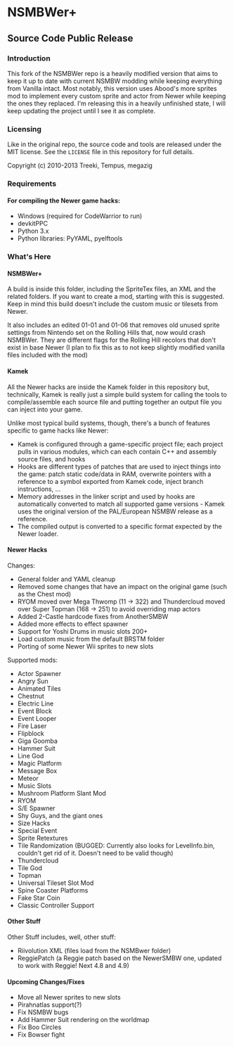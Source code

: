 # NSMBWer+
## Source Code Public Release

### Introduction

This fork of the NSMBWer repo is a heavily modified version that aims to keep it up to date with current NSMBW modding while keeping everything from Vanilla intact.
Most notably, this version uses Abood's more sprites mod to implement every custom sprite and actor from Newer while keeping the ones they replaced.
I'm releasing this in a heavily unfinished state, I will keep updating the project until I see it as complete.

### Licensing

Like in the original repo, the source code and tools are released under the MIT license.
See the `LICENSE` file in this repository for full details.

Copyright (c) 2010-2013 Treeki, Tempus, megazig

### Requirements

#### For compiling the Newer game hacks:

- Windows (required for CodeWarrior to run)
- devkitPPC
- Python 3.x
- Python libraries: PyYAML, pyelftools

### What's Here

#### NSMBWer+
A build is inside this folder, including the SpriteTex files, an XML and the related folders. If you
want to create a mod, starting with this is suggested. Keep in mind this build doesn't include the
custom music or tilesets from Newer.

It also includes an edited 01-01 and 01-06 that removes old unused sprite settings from Nintendo set
on the Rolling Hills that, now would crash NSMBWer. They are different flags for the Rolling Hill recolors
that don't exist in base Newer (I plan to fix this as to not keep slightly modified vanilla files included with the mod)

#### Kamek

All the Newer hacks are inside the Kamek folder in this repository but, technically, Kamek is
really just a simple build system for calling the tools to compile/assemble
each source file and putting together an output file you can inject into your
game.

Unlike most typical build systems, though, there's a bunch of features
specific to game hacks like Newer:

- Kamek is configured through a game-specific project file; each project
  pulls in various modules, which can each contain C++ and assembly source
  files, and hooks
- Hooks are different types of patches that are used to inject things into the
  game: patch static code/data in RAM, overwrite pointers with a reference to
  a symbol exported from Kamek code, inject branch instructions, ...
- Memory addresses in the linker script and used by hooks are automatically
  converted to match all supported game versions - Kamek uses the original
  version of the PAL/European NSMBW release as a reference.
- The compiled output is converted to a specific format expected by the
  Newer loader.

#### Newer Hacks

Changes:
* General folder and YAML cleanup
* Removed some changes that have an impact on the original game (such as the Chest mod)
* RYOM moved over Mega Thwomp (11 -> 322) and Thundercloud moved over Super Topman (168 -> 251) to avoid overriding map actors
* Added 2-Castle hardcode fixes from AnotherSMBW
* Added more effects to effect spawner
* Support for Yoshi Drums in music slots 200+
* Load custom music from the default BRSTM folder
* Porting of some Newer Wii sprites to new slots

Supported mods:
* Actor Spawner
* Angry Sun
* Animated Tiles
* Chestnut
* Electric Line
* Event Block
* Event Looper
* Fire Laser
* Flipblock
* Giga Goomba
* Hammer Suit
* Line God
* Magic Platform
* Message Box
* Meteor
* Music Slots
* Mushroom Platform Slant Mod
* RYOM
* S/E Spawner
* Shy Guys, and the giant ones
* Size Hacks
* Special Event
* Sprite Retextures
* Tile Randomization (BUGGED: Currently also looks for LevelInfo.bin, couldn't get rid of it. Doesn't need to be valid though)
* Thundercloud
* Tile God
* Topman
* Universal Tileset Slot Mod
* Spine Coaster Platforms
* Fake Star Coin
* Classic Controller Support

#### Other Stuff
Other Stuff includes, well, other stuff:
* Riivolution XML (files load from the NSMBwer folder)
* ReggiePatch (a Reggie patch based on the NewerSMBW one, updated to work with Reggie! Next 4.8 and 4.9)

#### Upcoming Changes/Fixes
* Move all Newer sprites to new slots
* Pirahnatlas support(?)
* Fix NSMBW bugs
* Add Hammer Suit rendering on the worldmap
* Fix Boo Circles
* Fix Bowser fight
